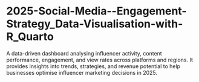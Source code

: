 # 2025-Social-Media--Engagement-Strategy_Data-Visualisation-with-R_Quarto
A data-driven dashboard analysing influencer activity, content performance, engagement, and view rates across platforms and regions. It provides insights into trends, strategies, and revenue potential to help businesses optimise influencer marketing decisions in 2025.
